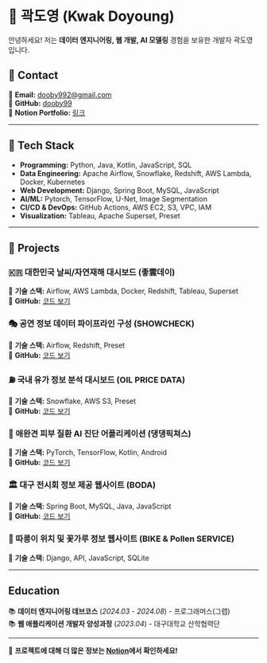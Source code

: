 # 👋 곽도영 (Kwak Doyoung)

안녕하세요! 저는 **데이터 엔지니어링, 웹 개발, AI 모델링** 경험을 보유한 개발자 곽도영입니다. 

## 📌 Contact
📧 **Email:** dooby992@gmail.com  
📌 **GitHub:** [dooby99](https://github.com/dooby99)  
📌 **Notion Portfolio:** [링크](https://fanatical-dime-931.notion.site/KWAK-DOYOUNG-ccd2819bc4b3495c977ceafd8ac06f96?pvs=74)  

---

## 🚀 Tech Stack
- **Programming:** Python, Java, Kotlin, JavaScript, SQL
- **Data Engineering:** Apache Airflow, Snowflake, Redshift, AWS Lambda, Docker, Kubernetes
- **Web Development:** Django, Spring Boot, MySQL, JavaScript
- **AI/ML:** Pytorch, TensorFlow, U-Net, Image Segmentation
- **CI/CD & DevOps:** GitHub Actions, AWS EC2, S3, VPC, IAM
- **Visualization:** Tableau, Apache Superset, Preset

---

## 📌 Projects
### 🇰🇷 대한민국 날씨/자연재해 대시보드 (**좋雲데이**)
🔹 **기술 스택:** Airflow, AWS Lambda, Docker, Redshift, Tableau, Superset  
🔹 **GitHub:** [코드 보기](https://github.com/dooby99/nice_cloud_day)

### 🎭 공연 정보 데이터 파이프라인 구성 (**SHOWCHECK**)
🔹 **기술 스택:** Airflow, Redshift, Preset  
🔹 **GitHub:** [코드 보기](https://github.com/dooby99/Performance-information-analysis)

### ⛽ 국내 유가 정보 분석 대시보드 (**OIL PRICE DATA**)
🔹 **기술 스택:** Snowflake, AWS S3, Preset  
🔹 **GitHub:** [코드 보기](https://github.com/dooby99/Oil-Price-Data)

### 🐶 애완견 피부 질환 AI 진단 어플리케이션 (**댕댕픽쳐스**)
🔹 **기술 스택:** PyTorch, TensorFlow, Kotlin, Android  
🔹 **GitHub:** [코드 보기](https://github.com/dooby99/DogMedical)

### 🏛 대구 전시회 정보 제공 웹사이트 (**BODA**)
🔹 **기술 스택:** Spring Boot, MySQL, Java, JavaScript  
🔹 **GitHub:** [코드 보기](https://github.com/dooby99/ExhibitionProject)

### 🚴 따릉이 위치 및 꽃가루 정보 웹사이트 (**BIKE & Pollen SERVICE**)
🔹 **기술 스택:** Django, API, JavaScript, SQLite  

---

## Education
📚 **데이터 엔지니어링 데브코스** (*2024.03 - 2024.08*) - 프로그래머스(그렙)  
📚 **웹 애플리케이션 개발자 양성과정** (*2023.04*) - 대구대학교 산학협력단  

---

🌟 **프로젝트에 대해 더 많은 정보는 [Notion](https://fanatical-dime-931.notion.site/KWAK-DOYOUNG-ccd2819bc4b3495c977ceafd8ac06f96?pvs=74)에서 확인하세요!**
